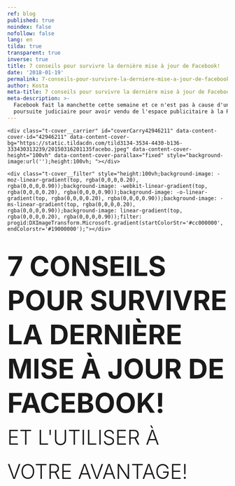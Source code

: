 ```yaml
---
ref: blog
published: true
noindex: false
nofollow: false
lang: en
tilda: true
transparent: true
inverse: true
title: 7 conseils pour survivre la dernière mise à jour de Facebook!
date: '2018-01-19'
permalink: 7-conseils-pour-survivre-la-derniere-mise-a-jour-de-facebook
author: Kosta
meta-title: 7 conseils pour survivre la dernière mise à jour de Facebook!
meta-description: >-
  Facebook fait la manchette cette semaine et ce n'est pas à cause d'une
  poursuite judiciaire pour avoir vendu de l'espace publicitaire à la Russie.
---
```

<!--allrecords-->
<div id="allrecords" class="t-records" data-hook="blocks-collection-content-node" data-tilda-project-id="56887" data-tilda-page-id="2198618" data-tilda-formskey="3456bc1d42b6e0b4ba4a29862ed779d7">

<div id="rec42946211" class="r t-rec" style=" " data-animationappear="off" data-record-type="274">
<!-- t255 -->
<!-- cover -->
	




<div class="t-cover" id="recorddiv42946211" bgimgfield="img" style="height:100vh; background-image:url('https://static.tildacdn.com/tild3134-3534-4430-b136-333430313239/-/resize/20x/20150316201135facebo.jpeg');">

	<div class="t-cover__carrier" id="coverCarry42946211" data-content-cover-id="42946211" data-content-cover-bg="https://static.tildacdn.com/tild3134-3534-4430-b136-333430313239/20150316201135facebo.jpeg" data-content-cover-height="100vh" data-content-cover-parallax="fixed" style="background-image:url('');height:100vh; "></div>
      
    <div class="t-cover__filter" style="height:100vh;background-image: -moz-linear-gradient(top, rgba(0,0,0,0.20), rgba(0,0,0,0.90));background-image: -webkit-linear-gradient(top, rgba(0,0,0,0.20), rgba(0,0,0,0.90));background-image: -o-linear-gradient(top, rgba(0,0,0,0.20), rgba(0,0,0,0.90));background-image: -ms-linear-gradient(top, rgba(0,0,0,0.20), rgba(0,0,0,0.90));background-image: linear-gradient(top, rgba(0,0,0,0.20), rgba(0,0,0,0.90));filter: progid:DXImageTransform.Microsoft.gradient(startColorStr='#cc000000', endColorstr='#19000000');"></div>
  <div class="t255">
  <div class="t-container">
    <div class="t-width t-width_10 t255__mainblock">
        <div class="t-cover__wrapper t-valign_middle" style="height:100vh;"> 
          <div class="t255__wrapper" data-hook-content="covercontent">
                        <h1 class="t255__title t-title t-title_sm t-uppercase t-animate" data-animate-style="fadeinup" data-animate-group="yes" data-animate-order="1" style="text-transform:uppercase;" field="title"><div style="font-size:72px;line-height:78px;" data-customstyle="yes"><span style="font-size: 62px;"><span data-redactor-style="font-weight: 700;" style="font-weight: 700;">7 conseils pour survivre la dernière mise à jour de Facebook!<br></span></span><span style="font-size: 46px;"><span style="font-weight: 300;" data-redactor-style="font-weight: 300;">Et l'utiliser à votre avantage!<br><br></span></span></div></h1>            <span class="space"></span>
          </div>
        </div>
        <div class="t255__userblock">
          <div class="t255__userblock-img t-bgimg t-animate" data-animate-style="fadeinup" data-animate-group="yes" data-animate-order="3" data-animate-delay="0.3" imgfield="img2" data-original="https://static.tildacdn.com/tild3266-6464-4637-b136-613030376236/TTBAGroupTeamKosta.jpg" style="background-image: url('https://static.tildacdn.com/tild3266-6464-4637-b136-613030376236/-/resize/20x/TTBAGroupTeamKosta.jpg');"></div>          <div class="t255__userblock-descr t-descr t-descr_xxs t-animate" data-animate-style="fadeinup" data-animate-group="yes" data-animate-order="4" data-animate-delay="0.3" field="title2">Par <strong>Konstantin Kostychuk</strong><strong><br>Fondateur &amp; PDG chez  Groupe TTBA </strong><strong></strong></div>          <div class="t255__userblock-date t-descr t-descr_xxs t-animate" data-animate-style="fadeinup" data-animate-group="yes" data-animate-order="5" data-animate-delay="0.3" field="descr2">18 Janvier 2018</div>        </div>
    </div>
  </div>
  </div>
  

</div>
    
</div>


<div id="rec42946212" class="r t-rec t-rec_pt_0 t-rec_pb_0" style="padding-top:0px;padding-bottom:0px; " data-animationappear="off" data-record-type="449">

<!-- T381 -->
<div id="nav42946212marker"></div>
<div id="nav42946212" class="t449   " data-navmarker="nav42946212marker" data-appearoffset="" data-hideoffset="">
    <div class="t449__wrapper ">
      <script type="text/javascript" src="//yastatic.net/share2/share.js" charset="utf-8"></script>
      <div class="t449__share_buttons ya-share2" data-direction="vertical" data-yasharel10n="en" data-services="facebook,twitter"></div>         
    </div>
</div>

</div>


<div id="rec42946213" class="r t-rec t-rec_pt_45 t-rec_pb_30" style="padding-top:45px;padding-bottom:30px;background-color:#ededed; " data-record-type="127" data-bg-color="#ededed">
<!-- T119 -->
<div class="t119">
	<div class="t-container ">
	  	<div class="t-col t-col_8 t-prefix_2">
			<div class="t119__preface t-descr t-opacity_70" style="opacity:0.70;" field="text"><div style="font-size:30px;text-align:left;" data-customstyle="yes"><strong></strong><strong>Hé oui!</strong> Facebook fait la manchette encore cette semaine!<br><br>Cette fois-ci, ce n'est pas à cause d'une poursuite judiciaire  pour du  <em>revenge porn</em> en Irlande, ou pour avoir vendu de l'espace publicitaire sur la lune à la Russie.<br><br>Cette fois-ci c'est entre Facebook et les propriétaires d'entreprises. <br></div></div>
		</div>
	</div>
</div>
</div>


<div id="rec42946214" class="r t-rec t-rec_pt_90 t-rec_pb_75" style="padding-top:90px;padding-bottom:75px; " data-record-type="223">
<!-- T195 -->
<div class="t195">
  <div class="t-container">
                
      <div class="t-col t-col_5 t-prefix_1">
        <div class="t195__text t-text t-text_md t-animate" data-animate-style="fadeinleft" data-animate-group="yes" data-animate-order="1" field="text"><div style="font-size:18px;" data-customstyle="yes">Suite à la déclaration à la presse du VP du Fil d'Actualité Adam Mosseri, ainsi qu'à la publication de Mark Zuckerberg lui-même, les utilisateurs Facebook verront <strong></strong><strong>"</strong><u><strong data-redactor-tag="strong">moins de contenu promotionnel de la part des compagnies et des marques".</strong></u> L'algorithme priorisera plutôt les publications qui "<strong>engendrent des conversations et les interactions entre les utilisateurs" </strong>et par utilisateurs, on parle évidement de la famille et les amis. <br><br> <span style="font-size: 26px;">Suite à cette annonce, la fortune de Mark Zuckerberg a pris un coup de 3.3 Millards de dollars.</span><br></div></div>
      </div>
          <div class="t-col t-col_6  t195__imgsection" itemscope="" itemtype="http://schema.org/ImageObject"><meta itemprop="image" content="https://static.tildacdn.com/tild3062-3066-4338-b639-396436643666/zuckerberg.jpg">        <img class="t195__img t-img t-animate" data-animate-style="fadeinright" data-animate-group="yes" data-animate-order="2" data-animate-delay="0.5" data-tu-max-width="1200" data-tu-max-height="1200" src="https://static.tildacdn.com/tild3062-3066-4338-b639-396436643666/-/empty/zuckerberg.jpg" data-original="https://static.tildacdn.com/tild3062-3066-4338-b639-396436643666/zuckerberg.jpg" imgfield="img"><br>        <div class="t195__sectitle t-descr" field="imgtitle" itemprop="name"></div>
        <div class="t195__secdescr t-descr" field="imgdescr" itemprop="description"></div>
      </div>
      </div>
</div>
</div>


<div id="rec42946215" class="r t-rec t-rec_pt_0 t-rec_pb_30" style="padding-top:0px;padding-bottom:30px; " data-record-type="30">
<!-- T015 -->
<div class="t015">
  <div class="t-container t-align_center">
    <div class="t-col t-col_10 t-prefix_1">
            <div class="t015__title t-title t-title_lg" field="title" style="">Pourquoi? <br></div>      <div class="t015__descr t-descr t-descr_xl" field="descr" style="">Parce que cette décision <u>réduira le temps que les utilisateurs passeront sur Facebook</u>. C'est un virage à 180 degrés par rapport aux efforts précédents de garder les gens <em>scotchés</em><br>à leurs écrans, par exemple l'astucieuse fonction <em>auto-play </em>des vidéos du fils d'actualité. <br></div>    </div>
  </div>
</div>
</div>


<div id="rec42946216" class="r t-rec t-rec_pt_60 t-rec_pb_60" style="padding-top:60px;padding-bottom:60px; " data-record-type="106">
<!-- T004 -->
<div class="t004">
	<div class="t-container ">
	  	<div class="t-col t-col_8 t-prefix_2">
			<h2 field="text" class="t-text t-text_md  "><div style="text-align:left;" data-customstyle="yes"><span style="font-size: 40px;">Comment ce changement affecte les entreprises?</span> <br><br> <strong>1. </strong>Cette mise à jour <strong>n'affectera pas l'algorithme publicitaire </strong>(pour l'instant), mais la portée naturelle des pages qui ne génèrent pas d'interaction chutera considérablement.  <br><br> <strong>2. </strong>Étant donné que la portée naturelle des publications des entreprises diminuera, ces dernières devront se tourner vers la publicité afin de se tailler une place devant leur auditoire cible. Le résultat? Des <strong>coûts par clic et par impression plus élevés!</strong><br><br> <strong>3. </strong>Les espaces publicitaires disponibles diminuent, le prix des publicités augmente et la porté tombe à son niveau le plus bas, les véritables gagnants dans cette situation seront <strong>les influenceurs.</strong><br><br><strong><span data-redactor-tag="span" style="font-size: 26px;">POURQUOI?</span></strong><br><br>Parce qu'ils ont un <strong>auditoire fidèle</strong> qui interagit continuellement et en grand nombre avec leurs publications. Après cette mise à jour, ces pages rayonneront <strong>au détriment des pages avec du contenu peu interactif</strong>. <br><br>Bien entendu, les influenceurs ne seront pas totalement indemnisés. Au bout du compte, influenceur ou non, vous êtes à la merci de la plateforme que vous utilisez pour communiquer avec votre auditoire. Le sort des influenceurs reste entre les mains de Facebook. <br></div></h2>
		</div>
	</div>
</div>
</div>


<div id="rec42946217" class="r t-rec t-rec_pt_0 t-rec_pb_0" style="padding-top:0px;padding-bottom:0px; " data-record-type="179">
<!-- cover -->
	




<div class="t-cover" id="recorddiv42946217" bgimgfield="img" style="height:90vh; background-image:url('https://static.tildacdn.com/tild6364-3361-4166-a235-396532396163/-/resize/20x/androidpitfacebookme.JPG');">

	<div class="t-cover__carrier" id="coverCarry42946217" data-content-cover-id="42946217" data-content-cover-bg="https://static.tildacdn.com/tild6364-3361-4166-a235-396532396163/androidpitfacebookme.JPG" data-content-cover-height="90vh" data-content-cover-parallax="fixed" style="background-image:url('');height:90vh; "></div>
      
    <div class="t-cover__filter" style="height:90vh;background-image: -moz-linear-gradient(top, rgba(0,0,0,0.70), rgba(0,0,0,0.60));background-image: -webkit-linear-gradient(top, rgba(0,0,0,0.70), rgba(0,0,0,0.60));background-image: -o-linear-gradient(top, rgba(0,0,0,0.70), rgba(0,0,0,0.60));background-image: -ms-linear-gradient(top, rgba(0,0,0,0.70), rgba(0,0,0,0.60));background-image: linear-gradient(top, rgba(0,0,0,0.70), rgba(0,0,0,0.60));filter: progid:DXImageTransform.Microsoft.gradient(startColorStr='#4c000000', endColorstr='#66000000');"></div>

<!-- T164 -->
<div class="t164">
	<div class="t-container">
		<div class="t-cover__wrapper t-valign_middle" style="height:90vh;">      
          <div class="t-col t-col_8 t-prefix_2 t-align_left">
            <div data-hook-content="covercontent">
            <div class="t164__wrapper">
	          	          	          <h2 class="t164__descr t-descr t-descr_xxxl" field="descr"><div style="font-size:52px;" data-customstyle="yes">Comment réagir à ce changement?<br></div></h2>	          <div class="t164__text t-text t-text_md" field="text"><div style="font-size:22px;" data-customstyle="yes">Les agences et les marques devront retrousser leurs manches et s'adapter (encore une fois).<br><br><strong>1. Ciblez votre auditoire avec un contenu captivant.</strong> Bien comprendre votre client et produire un contenu destiné à des différents segments de votre audience n'a jamais été plus important. Si le contenu était roi, après cette mise-à-jour il est empereur. <br><br> <strong>2. Utilisez les Vidéos en Direct.</strong> Ils produisent jusqu'à 6 fois plus d'interactions que les vidéos réguliers. Utilisez-les! Il s'agit du moyen le plus facile et rapide pour générer un plus grand engagement sur votre page. <br><br> <strong>3. Devenez un pro en publicité Facebook.</strong> La compétition deviendra de plus en plus féroce et les coûts plus élevés. Le seul moyen de tailler sa place dans l'espace publicitaire Facebook sera d'avoir les meilleures publicités sur le marché. <br><br> <strong>4. Bâtissez votre liste d'abonnés Messenger. </strong>Ceci doit devenir une priorité. Si vous ne savez pas ce que c'est, <em>Googlez</em> "Manychat", créez vous un compte gratuitement et faites le tour de cette application. Si le taux d'ouverture de courriels est à 22%, messenger chat vous donne un taux de <u>plus de 85%.</u><br><br> <strong>5. Les Groupes Facebook sont les nouveaux Vidéos en Direct. </strong> Facebook met beaucoup d'effort afin que les marques utilisent les Groupes. Il s'agit de mini-communautés de personnes ayant les mêmes intérêts pour une marque, une personnalité publique ou une activité. Si Facebook en parle, vous devez porter attention. <br><br> <strong>6. Arrêtez les "click-baits".</strong> Les publications qui demandent aux utilisateurs  "d'aimer pour oui et commenter pour non" ne fonctionneront graduellement plus et les pages qui utilisent ces tactiques en verront leur portée organique diminuer considérablement. <br><br><strong>7. Utilisez les influenceurs. </strong>Cette industrie a considérablement et rapidement grandie en importance ces dernières années. Les influenceurs qui étaient payés 500$ pour une publication peuvent désormais recevoir de 25 000$ à 250 000$ pour une seule collaboration! La nouvelle mise-à-jour augmente le retour sur investissement que vous faites en influenceurs, si vous êtes prêts à payer le prix!</div></div>            </div>
            </div>
          </div>
		</div>
	</div>
</div>

  

</div>
    
</div>


<div id="rec42946218" class="r t-rec t-rec_pt_105 t-rec_pb_90" style="padding-top:105px;padding-bottom:90px;background-color:#f5f5f5; " data-animationappear="off" data-record-type="409" data-bg-color="#f5f5f5">
<!-- t409 -->

<div class="t409">
  <div class="t-container">
            <div class="t409__textwrapper t409__flexcolumn t-col t-col_5 t-prefix_1 t-align_left t409__valign_middle">
      <div class="t409__uptitle t-uptitle t-uptitle_md" field="subtitle">pour conclure</div>      <div class="t409__title t-heading t-heading_lg" field="title">En gros, ça veut dire quoi?</div>      <div class="t409__descr t-descr t-descr_sm" field="descr">Au bout du compte, cette nouvelle mise à jour, comme toutes les précédentes, filtrera les annonceurs et les marques de sorte que ceux qui n'investissent pas les ressources nécessaires pour créer du contenu interactif perdront énormément de terrain face à ceux qui prennent le temps d'être créatif et versatile. <br><br>Le client, l'utilisateur et le consommateur ont toujours mené la danse et, suite à cette mise à jour, continueront de le faire. Zuckerberg veut démontrer au monde entier que l'essence même de sa plateforme est dédiée a l'utilisateur et ses proches et non à l'annonceur.  <br><br>Ce qui est certain, c'est que les entreprises devront s'asseoir et repenser à leur stratégie sur Facebook en 2018.<br></div>          
    </div>
        <div class="t409__imgwrapper t409__flexcolumn t-col t-col_1 ">
      <img class="t409__img t-img" src="https://static.tildacdn.com/tild6539-6364-4738-a564-643864383437/-/empty/laptop.png" data-original="https://static.tildacdn.com/tild6539-6364-4738-a564-643864383437/laptop.png" style="max-height: 550px;" imgfield="img">    </div>
          </div>
</div>

</div>


<div id="rec42946219" class="r t-rec t-rec_pt_45 t-rec_pb_45" style="padding-top:45px;padding-bottom:45px; " data-record-type="127">
<!-- T119 -->
<div class="t119">
	<div class="t-container ">
	  	<div class="t-col t-col_8 t-prefix_2">
			<div class="t119__preface t-descr t-opacity_70" style="opacity:0.70;" field="text"><div style="font-size:24px;text-align:left;" data-customstyle="yes">Pour reprendre les mots de notre cher Mark, les recherches démontrent que "lorsqu'on utilise les réseaux sociaux pour garder contact avec les personnes qui nous tiennent à coeur, la plateforme peut être bénéfique pour notre bien-être". Après plusieurs années d'effort pour nous rapprocher de nos écrans, Facebook tente finalement de nous rapprocher de ceux qu'on aime. &lt;3<br><br>Je me demande toutefois si cette déclaration a quelque chose à voir avec le fait que le Congrès Américain s'apprêtait à "griller" Alphabet, Facebook et twitter <strong>"pour le contenu terroriste sur leur plateforme"</strong> ;)</div></div>
		</div>
	</div>
</div>
</div>


<div id="rec42946220" class="r t-rec t-rec_pt_60 t-rec_pb_15" style="padding-top:60px;padding-bottom:15px;background-color:#ffffff; " data-record-type="184" data-bg-color="#ffffff">
<!-- T169 -->
<div class="t169">
  <div class="t-container_100">
    <div class="t-row">
      <div class="t-col_100">
        <div class="t169__text t-title" field="text"><div style="font-size:30px;line-height:40px;text-align:center;color:#444444;" data-customstyle="yes"><span style="font-weight: 300;">J'espère que cet article vous a plu et qu'il vous aidera dans vos futures démarches. Si vous avez des questions, commentaires positifs ou négatifs, n'hésitez pas à me contacter à <span style="color: rgb(104, 97, 238);" data-redactor-style="color: rgb(104, 97, 238);">kosta@ttbagroup.com</span> <br> <br>Bonne chance! </span><br></div></div>
      </div>
    </div>
  </div>
</div>
</div>


<div id="rec42946221" class="r t-rec" style=" " data-animationappear="off" data-record-type="330">

<style>
#rec42946221 input::-webkit-input-placeholder {color:#000000; opacity: 0.5;}
#rec42946221 input::-moz-placeholder          {color:#000000; opacity: 0.5;}
#rec42946221 input:-moz-placeholder           {color:#000000; opacity: 0.5;}
#rec42946221 input:-ms-input-placeholder      {color:#000000; opacity: 0.5;}          
#rec42946221 textarea::-webkit-input-placeholder {color:#000000; opacity: 0.5;}
#rec42946221 textarea::-moz-placeholder          {color:#000000; opacity: 0.5;}
#rec42946221 textarea:-moz-placeholder           {color:#000000; opacity: 0.5;}
#rec42946221 textarea:-ms-input-placeholder      {color:#000000; opacity: 0.5;}                    
</style>
<div class="t330">
  <div class="t-popup" data-tooltip-hook="#GrowMyBusiness">
    <div class="t-popup__close">
      <div class="t-popup__close-wrapper">
      <svg class="t-popup__close-icon" width="23px" height="23px" viewBox="0 0 23 23" version="1.1" xmlns="http://www.w3.org/2000/svg" xmlns:xlink="http://www.w3.org/1999/xlink">
        <g stroke="none" stroke-width="1" fill="#fff" fill-rule="evenodd">
          <rect transform="translate(11.313708, 11.313708) rotate(-45.000000) translate(-11.313708, -11.313708) " x="10.3137085" y="-3.6862915" width="2" height="30"></rect>
          <rect transform="translate(11.313708, 11.313708) rotate(-315.000000) translate(-11.313708, -11.313708) " x="10.3137085" y="-3.6862915" width="2" height="30"></rect>
        </g>
      </svg>
      </div>  
    </div>
    <div class="t-popup__container t-width t-width_6">
        <img class="t330__img t-img" src="https://static.tildacdn.com/tild6632-6531-4531-a564-626639616530/-/empty/ttba_moto.jpg" data-original="https://static.tildacdn.com/tild6632-6531-4531-a564-626639616530/ttba_moto.jpg" imgfield="img">        <div class="t330__wrapper t-align_center" style=";">
          <div class="t330__title t-title t-title_xxs"><div style="font-size:16px;" data-customstyle="yes"><span style="font-weight: 400;">We always respond in less than 4 hours.<br><br></span></div></div>                    <form id="form42946221" name="form42946221" role="form" action="https://forms.tildacdn.com/procces/" method="POST" data-formactiontype="2" data-inputbox=".t330__blockinput" data-success-url="https://ttbagroup.com/en/request-submitted" class="js-form-proccess " data-tilda-captchakey="">                                        
                                                                  <input type="hidden" name="formservices[]" value="67787a8c45c4f24353fc05cdd55eaa8d" class="js-formaction-services">
                                                      
                                                                                  <div>
                          <div class="js-successbox t330__blockinput-success t-text t-text_xs" style="display:none;">
                                                            Thank You! Your request has been submitted.
                                                      </div>                
                        </div>
                        <div class="t330__input-wrapper">
                                                                              <div class="t330__blockinput">
                              <input type="text" name="email" class="t330__input t-input js-tilda-rule " value="" placeholder="Your Name" onfocus="this.placeholder = ''" onblur="this.placeholder = 'Your Name'" data-tilda-req="1" data-tilda-rule="email" style="color:#000000; border:1px solid #c9c9c9; background-color:#ffffff; border-radius: 5px; -moz-border-radius: 5px; -webkit-border-radius: 5px;">
                          </div>
                                                                                                        <div class="t330__blockinput">
                              <input type="text" name="name" class="t330__input t-input js-tilda-rule " value="" placeholder="Your Email" onfocus="this.placeholder = ''" onblur="this.placeholder = 'Your Email'" data-tilda-req="1" data-tilda-rule="none" style="color:#000000; border:1px solid #c9c9c9; background-color:#ffffff; border-radius: 5px; -moz-border-radius: 5px; -webkit-border-radius: 5px;">
                          </div>                
                                                                                                        <div class="t330__blockinput">
                              <input type="text" name="phone" class="t330__input t-input js-tilda-rule " value="" placeholder="Your Phone Number" onfocus="this.placeholder = ''" onblur="this.placeholder = 'Your Phone Number'" data-tilda-req="1" data-tilda-rule="phone" style="color:#000000; border:1px solid #c9c9c9; background-color:#ffffff; border-radius: 5px; -moz-border-radius: 5px; -webkit-border-radius: 5px;">
                          </div>                                
                                                      
                          
                                                      
                                                                              <div class="t330__blockinput">
                              <textarea name="Whatdoyouwanttodiscuss" class="t330__input t-input js-tilda-rule " placeholder="What do you want to discuss?" onfocus="this.placeholder = ''" onblur="this.placeholder = 'What do you want to discuss?'" style="color:#000000; border:1px solid #c9c9c9; background-color:#ffffff; border-radius: 5px; -moz-border-radius: 5px; -webkit-border-radius: 5px;height:68px" rows="2"></textarea>
                          </div>
                                                    <div class="js-errorbox-all t330__blockinput-errorbox" style="display:none;">
                              <div class="t330__blockinput-errors-text t-text t-text_xs">
                                  <p class="t330__blockinput-errors-item js-rule-error js-rule-error-all"></p>
                        		<p class="t330__blockinput-errors-item js-rule-error js-rule-error-req">Required field</p>
                        		<p class="t330__blockinput-errors-item js-rule-error js-rule-error-email">Please correct e-mail address</p>
                        		<p class="t330__blockinput-errors-item js-rule-error js-rule-error-name">Name Wrong. Correct please</p>
                        		<p class="t330__blockinput-errors-item js-rule-error js-rule-error-phone">Please correct phone number</p>
                        		<p class="t330__blockinput-errors-item js-rule-error js-rule-error-string">Please enter letter, number or punctuation symbols.</p>
                              </div>
                          </div>
                            
                          <div class="t330__blockbutton">
                              <button type="submit" class="t330__submit t-submit" style="color:#ffffff;background-color:#ed4b3a;border-radius:5px; -moz-border-radius:5px; -webkit-border-radius:5px;">SEND</button>                          </div>
                         </div> 
          </form>                          
        </div>
      </div>
    </div>
</div>
                            
<style>
@media screen and (max-width: 560px) {
  #rec42946221 .t-popup__container {
    background-color: #fff !important;
  }
}
</style>                            

<script type="text/javascript">
$(document).ready(function(){
  setTimeout(function(){
    t330_initPopup('42946221');
  }, 500);
});
</script>  

                          
</div>


<div id="rec42946222" class="r t-rec t-rec_pt_45 t-rec_pb_45" style="padding-top:45px;padding-bottom:45px; " data-record-type="132">
<div class="t-container_100">
	<div style="position: relative; right: 50%; float: right;">
		<div style="position: relative; z-index: 1; right: -50%;">
			<div style="display: table;">
			<div style="display:table-row; width:auto; clear:both;">
			
						<div id="fb-root"></div>
			
			<script>(function(d, s, id) {
			  var js, fjs = d.getElementsByTagName(s)[0];
			  if (d.getElementById(id)) return;
			  js = d.createElement(s); js.id = id;
			  js.src = "//connect.facebook.net/en_En/sdk.js#xfbml=1&appId=257953674358265&version=v2.0";
			  fjs.parentNode.insertBefore(js, fjs);
			}(document, 'script', 'facebook-jssdk'));</script>
						
						
						<div style="border:0px solid;height:25px; float:left; display:table-column; padding-left:10px; padding-top:4px;">
			<div class="fb-like" data-layout="button_count" data-action="like" data-show-faces="false" data-share="false"></div>
			</div>
			              
						<div style="border:0px solid;height:25px; float:left; display:table-column; padding-left:10px; padding-top:4px;">
			<div class="fb-share-button" data-type="button_count"></div>
			</div>
									
			
			              
            
						<div style="float:left; width:80px; display:table-column; height:25px; border:0px solid; padding-left:10px; padding-top:4px;">
			<a href="https://twitter.com/share" class="twitter-share-button" data-text="7 conseils pour survivre la dernière mise à jour de Facebook!">Tweet</a>
			<script>!function(d,s,id){var js,fjs=d.getElementsByTagName(s)[0],p=/^http:/.test(d.location)?'http':'https';if(!d.getElementById(id)){js=d.createElement(s);js.id=id;js.src=p+'://platform.twitter.com/widgets.js';fjs.parentNode.insertBefore(js,fjs);}}(document, 'script', 'twitter-wjs');</script>
			</div>
			              
			</div>
			</div>
		</div>
	</div>
</div>  
</div>


<div id="rec42946223" class="r t-rec t-rec_pt_0 t-rec_pb_0" style="padding-top:0px;padding-bottom:0px; " data-animationappear="off" data-record-type="307">
<!-- t278 -->
<!-- cover -->
	




<div class="t-cover" id="recorddiv42946223" bgimgfield="img" style="height:100vh; background-image:url('https://static.tildacdn.com/tild6432-6139-4635-a466-633539363738/-/resize/20x/mtlcityview.jpg');">

	<div class="t-cover__carrier" id="coverCarry42946223" data-content-cover-id="42946223" data-content-cover-bg="https://static.tildacdn.com/tild6432-6139-4635-a466-633539363738/mtlcityview.jpg" data-content-cover-height="100vh" data-content-cover-parallax="fixed" style="background-image:url('');height:100vh; "></div>
      
    <div class="t-cover__filter" style="height:100vh;background-image: -moz-linear-gradient(top, rgba(46,46,46,0.80), rgba(46,46,46,0.80));background-image: -webkit-linear-gradient(top, rgba(46,46,46,0.80), rgba(46,46,46,0.80));background-image: -o-linear-gradient(top, rgba(46,46,46,0.80), rgba(46,46,46,0.80));background-image: -ms-linear-gradient(top, rgba(46,46,46,0.80), rgba(46,46,46,0.80));background-image: linear-gradient(top, rgba(46,46,46,0.80), rgba(46,46,46,0.80));filter: progid:DXImageTransform.Microsoft.gradient(startColorStr='#332e2e2e', endColorstr='#332e2e2e');"></div>
  <div class="t278">
  <div class="t-container ">
    <div class="t-width t-width_6 t278__mainblock">
      <div class="t-cover__wrapper t-valign_middle" style="height:100vh;"> 
        <div class="t278__mainwrapper" data-hook-content="covercontent">
          <div class="t278__title t-title t-title_xs" field="title">Recevez nos idées et constatations marketing directement dans votre boîte de reception.</div>          <div class="t278__descr t-descr t-descr_md" field="descr">Aucun courrier indésirable, promis ;)</div>          <form id="form42946223" name="form42946223" role="form" action="https://forms.tildacdn.com/procces/" method="POST" data-formactiontype="2" data-inputbox=".t278__blockinput" class="js-form-proccess " data-tilda-captchakey="">                                  
                                                <input type="hidden" name="formservices[]" value="67787a8c45c4f24353fc05cdd55eaa8d" class="js-formaction-services">
                            
                            <div style="position: absolute; left: -5000px;"><input type="text" name="tspecomment" tabindex="-1" value=""></div>
                      
          
                <div class="t278__input-mainblock t-width t-width_6">
          
                  <div class="t278__allert-wrapper">
                    <div class="t278__blockinput-success js-successbox" style="display:none;">
                        <div class="t278__success-icon">
                          <svg width="50px" height="50px" viewBox="0 0 50 50">
                            <g stroke="none" stroke-width="1" fill="none" fill-rule="evenodd">
                              <g fill="#FFFFFF">
                                <path d="M25.0982353,49.2829412 C11.5294118,49.2829412 0.490588235,38.2435294 0.490588235,24.6752941 C0.490588235,11.1064706 11.53,0.0670588235 25.0982353,0.0670588235 C38.6664706,0.0670588235 49.7058824,11.1064706 49.7058824,24.6752941 C49.7058824,38.2441176 38.6664706,49.2829412 25.0982353,49.2829412 L25.0982353,49.2829412 Z M25.0982353,1.83176471 C12.5023529,1.83176471 2.25529412,12.0794118 2.25529412,24.6752941 C2.25529412,37.2705882 12.5023529,47.5182353 25.0982353,47.5182353 C37.6941176,47.5182353 47.9411765,37.2705882 47.9411765,24.6752941 C47.9411765,12.0794118 37.6941176,1.83176471 25.0982353,1.83176471 L25.0982353,1.83176471 Z"></path>
                                <path d="M22.8435294,30.5305882 L18.3958824,26.0829412 C18.0511765,25.7382353 18.0511765,25.18 18.3958824,24.8352941 C18.7405882,24.4905882 19.2988235,24.4905882 19.6435294,24.8352941 L22.8429412,28.0347059 L31.7282353,19.1488235 C32.0729412,18.8041176 32.6311765,18.8041176 32.9758824,19.1488235 C33.3205882,19.4935294 33.3205882,20.0517647 32.9758824,20.3964706 L22.8435294,30.5305882 L22.8435294,30.5305882 Z"></path>
                              </g>
                            </g>
                          </svg>
                        </div>
                        <div class="t278__success-message t-descr t-descr_lg">Your data has been submitted. Thank you!</div>
                    </div>
                  </div>
                  
                  <div class="t278__wrapper">
                                        <div class="t278__blockinput">
                        <input type="text" name="EMAIL" class="t278__input t-input js-tilda-rule " value="" placeholder="Votre Courriel" data-tilda-req="1" data-tilda-rule="email" style="color:#000000;  background-color:#ffffff; border-radius: 4px; -moz-border-radius: 4px; -webkit-border-radius: 4px;">
                    </div>
                                                                                <div class="t278__blockinput">
                        <input type="text" name="name" class="t278__input t-input js-tilda-rule " value="" placeholder="Votre Nom" data-tilda-req="1" data-tilda-rule="none" style="color:#000000;  background-color:#ffffff; border-radius: 4px; -moz-border-radius: 4px; -webkit-border-radius: 4px;">
                    </div>
                                                            
                                                            
                     
                    <div class="t278__blockinput-errorbox js-errorbox-all" style="display:none;">
                        <div class="t278__blockinput-errors-text t-descr t-descr_xs">
                            <p class="t278__blockinput-errors-item js-rule-error js-rule-error-all"></p>
                        	<p class="t278__blockinput-errors-item js-rule-error js-rule-error-req">Required field</p>
                        	<p class="t278__blockinput-errors-item js-rule-error js-rule-error-email">Please correct e-mail address</p>
                        	<p class="t278__blockinput-errors-item js-rule-error js-rule-error-name">Name Wrong. Correct please</p>
                        	<p class="t278__blockinput-errors-item js-rule-error js-rule-error-phone">Please correct phone number</p>
                        	<p class="t278__blockinput-errors-item js-rule-error js-rule-error-string">Please enter letter, number or punctuation symbols.</p>
                        </div>
                    </div>
                    
                    <div class="t278__blockbutton">
                                                  <button type="submit" class="t-submit" style="color:#ffffff;background-color:#ed4b3a;border-radius:7px; -moz-border-radius:7px; -webkit-border-radius:7px;">GARDEZ-MOI À JOUR</button>
                                            </div>
                  </div>
              </div>  
        </form>		                      
        </div>
      </div>
    </div>
  </div>
  </div>
<style>
#rec42946223 input::-webkit-input-placeholder {color:#000000; opacity: 0.5;}
#rec42946223 input::-moz-placeholder          {color:#000000; opacity: 0.5;}
#rec42946223 input:-moz-placeholder           {color:#000000; opacity: 0.5;}
#rec42946223 input:-ms-input-placeholder      {color:#000000; opacity: 0.5;}          
#rec42946223 textarea::-webkit-input-placeholder {color:#000000; opacity: 0.5;}
#rec42946223 textarea::-moz-placeholder          {color:#000000; opacity: 0.5;}
#rec42946223 textarea:-moz-placeholder           {color:#000000; opacity: 0.5;}
#rec42946223 textarea:-ms-input-placeholder      {color:#000000; opacity: 0.5;}                    
</style>
  

</div>
                                            
        
 
</div>

</div>
<!--/allrecords-->
